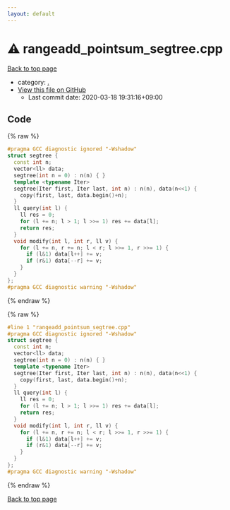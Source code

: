 ```yaml
---
layout: default
---
```


<!-- mathjax config similar to math.stackexchange -->
<script type="text/javascript" async
  src="https://cdnjs.cloudflare.com/ajax/libs/mathjax/2.7.5/MathJax.js?config=TeX-MML-AM_CHTML">
</script>
<script type="text/x-mathjax-config">
  MathJax.Hub.Config({
    TeX: { equationNumbers: { autoNumber: "AMS" }},
    tex2jax: {
      inlineMath: [ ['$','$'] ],
      processEscapes: true
    },
    "HTML-CSS": { matchFontHeight: false },
    displayAlign: "left",
    displayIndent: "2em"
  });
</script>

<script type="text/javascript" src="https://cdnjs.cloudflare.com/ajax/libs/jquery/3.4.1/jquery.min.js"></script>
<script src="https://cdn.jsdelivr.net/npm/jquery-balloon-js@1.1.2/jquery.balloon.min.js" integrity="sha256-ZEYs9VrgAeNuPvs15E39OsyOJaIkXEEt10fzxJ20+2I=" crossorigin="anonymous"></script>
<script type="text/javascript" src="../assets/js/copy-button.js"></script>
<link rel="stylesheet" href="../assets/css/copy-button.css" />


# :warning: rangeadd_pointsum_segtree.cpp

<a href="../index.html">Back to top page</a>

* category: <a href="../index.html#5058f1af8388633f609cadb75a75dc9d">.</a>
* <a href="{{ site.github.repository_url }}/blob/master/rangeadd_pointsum_segtree.cpp">View this file on GitHub</a>
    - Last commit date: 2020-03-18 19:31:16+09:00




## Code

<a id="unbundled"></a>
{% raw %}
```cpp
#pragma GCC diagnostic ignored "-Wshadow"
struct segtree {
  const int n;
  vector<ll> data;
  segtree(int n = 0) : n(n) { }
  template <typename Iter>
  segtree(Iter first, Iter last, int n) : n(n), data(n<<1) {
    copy(first, last, data.begin()+n);
  }
  ll query(int l) {
    ll res = 0;
    for (l += n; l > 1; l >>= 1) res += data[l];
    return res;
  }
  void modify(int l, int r, ll v) {
    for (l += n, r += n; l < r; l >>= 1, r >>= 1) {
      if (l&1) data[l++] += v;
      if (r&1) data[--r] += v;
    }
  }
};
#pragma GCC diagnostic warning "-Wshadow"

```
{% endraw %}

<a id="bundled"></a>
{% raw %}
```cpp
#line 1 "rangeadd_pointsum_segtree.cpp"
#pragma GCC diagnostic ignored "-Wshadow"
struct segtree {
  const int n;
  vector<ll> data;
  segtree(int n = 0) : n(n) { }
  template <typename Iter>
  segtree(Iter first, Iter last, int n) : n(n), data(n<<1) {
    copy(first, last, data.begin()+n);
  }
  ll query(int l) {
    ll res = 0;
    for (l += n; l > 1; l >>= 1) res += data[l];
    return res;
  }
  void modify(int l, int r, ll v) {
    for (l += n, r += n; l < r; l >>= 1, r >>= 1) {
      if (l&1) data[l++] += v;
      if (r&1) data[--r] += v;
    }
  }
};
#pragma GCC diagnostic warning "-Wshadow"

```
{% endraw %}

<a href="../index.html">Back to top page</a>

